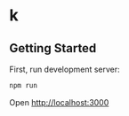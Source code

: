# k
## Getting Started
First, run development server:

```bash
npm run 
```
Open [http://localhost:3000](http://localhost:3000)
